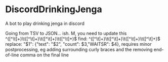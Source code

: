 # DiscordDrinkingJenga
A bot to play drinking jenga in discord


Going from TSV to JSON... ish. M, you need to update this
^([^\t]+)\t([^\t]+)\t([^\t]+)\t([^\t]+)$
find: ^([^\t]+)\t([^\t]+)\t([^\t]+)\t([^\t]+)$
replace: "$1": {"text": "$2", "count": $3,"WAITSR": $4},
requires minor postprocessing, eg adding surrounding curly braces and the removing end-of-line comma on the final line